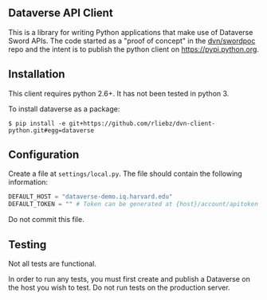 ## Dataverse API Client

This is a library for writing Python applications that make use of Dataverse
Sword APIs.  The code started as a "proof of concept" in the
[dvn/swordpoc](https://github.com/dvn/swordpoc) repo and the intent is to
publish the python client on https://pypi.python.org.

## Installation

This client requires python 2.6+.
It has not been tested in python 3.

To install dataverse as a package:

    $ pip install -e git+https://github.com/rliebz/dvn-client-python.git#egg=dataverse

## Configuration

Create a file at `settings/local.py`. The file should contain the following
information:

```python
DEFAULT_HOST = "dataverse-demo.iq.harvard.edu"
DEFAULT_TOKEN = "" # Token can be generated at {host}/account/apitoken
```

Do not commit this file.

## Testing

Not all tests are functional. 

In order to run any tests, you must first create and publish a Dataverse on the
host you wish to test. Do not run tests on the production server.
